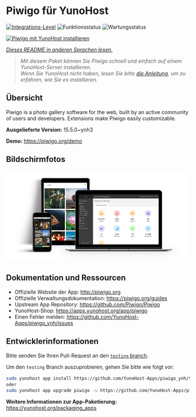 <!--
N.B.: Diese README wurde automatisch von <https://github.com/YunoHost/apps/tree/master/tools/readme_generator> generiert.
Sie darf NICHT von Hand bearbeitet werden.
-->

# Piwigo für YunoHost

[![Integrations-Level](https://apps.yunohost.org/badge/integration/piwigo)](https://ci-apps.yunohost.org/ci/apps/piwigo/)
![Funktionsstatus](https://apps.yunohost.org/badge/state/piwigo)
![Wartungsstatus](https://apps.yunohost.org/badge/maintained/piwigo)

[![Piwigo mit YunoHost installieren](https://install-app.yunohost.org/install-with-yunohost.svg)](https://install-app.yunohost.org/?app=piwigo)

*[Dieses README in anderen Sprachen lesen.](./ALL_README.md)*

> *Mit diesem Paket können Sie Piwigo schnell und einfach auf einem YunoHost-Server installieren.*  
> *Wenn Sie YunoHost nicht haben, lesen Sie bitte [die Anleitung](https://yunohost.org/install), um zu erfahren, wie Sie es installieren.*

## Übersicht

Piwigo is a photo gallery software for the web, built by an active community of users and developers. Extensions make Piwigo easily customizable.


**Ausgelieferte Version:** 15.5.0~ynh3

**Demo:** <https://piwigo.org/demo>

## Bildschirmfotos

![Bildschirmfotos von Piwigo](./doc/screenshots/screenshot_Piwigo.jpg)

## Dokumentation und Ressourcen

- Offizielle Website der App: <http://piwigo.org>
- Offizielle Verwaltungsdokumentation: <https://piwigo.org/guides>
- Upstream App Repository: <https://github.com/Piwigo/Piwigo>
- YunoHost-Shop: <https://apps.yunohost.org/app/piwigo>
- Einen Fehler melden: <https://github.com/YunoHost-Apps/piwigo_ynh/issues>

## Entwicklerinformationen

Bitte senden Sie Ihren Pull-Request an den [`testing` branch](https://github.com/YunoHost-Apps/piwigo_ynh/tree/testing).

Um den `testing` Branch auszuprobieren, gehen Sie bitte wie folgt vor:

```bash
sudo yunohost app install https://github.com/YunoHost-Apps/piwigo_ynh/tree/testing --debug
oder
sudo yunohost app upgrade piwigo -u https://github.com/YunoHost-Apps/piwigo_ynh/tree/testing --debug
```

**Weitere Informationen zur App-Paketierung:** <https://yunohost.org/packaging_apps>
